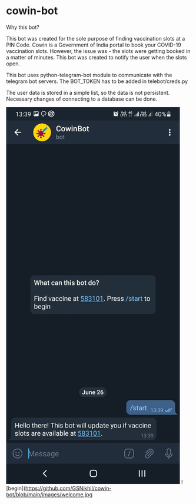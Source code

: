 # cowin-bot

Why this bot?

This bot was created for the sole purpose of finding vaccination slots at a PIN Code. Cowin is a Government of India portal to book your COVID-19 vaccination slots. However, the issue was - the slots were getting booked in a matter of minutes. This bot was created to notify the user when the slots open.

This bot uses python-telegram-bot module to communicate with the telegram bot servers. The BOT_TOKEN has to be added in telebot/creds.py

The user data is stored in a simple list, so the data is not persistent. Necessary changes of connecting to a database can be done. 

![start](https://github.com/GSNikhil/cowin-bot/blob/main/images/start.jpg)
![begin](https://github.com/GSNikhil/cowin-bot/blob/main/images/welcome.jpg
